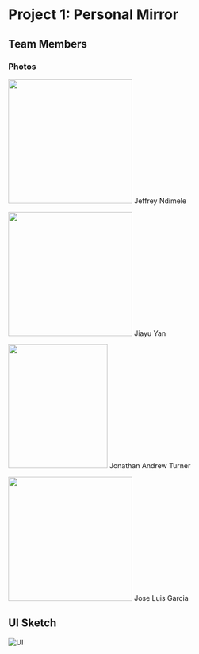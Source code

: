 # Project 1: Personal Mirror

## Team Members
### Photos
<img src="https://idatavisualizationlab.github.io/CS3366/data/photos/JeffreyNdimele.jpeg" alt="" data-canonical-src="https://idatavisualizationlab.github.io/CS3366/data/photos/JeffreyNdimele.jpeg" width="250" height="250" /> Jeffrey Ndimele

<img src="https://idatavisualizationlab.github.io/CS3366/data/photos/JY.png" alt="" data-canonical-src="https://idatavisualizationlab.github.io/CS3366/data/photos/JY.png" width="250" height="250" /> Jiayu Yan

<img src="https://idatavisualizationlab.github.io/CS3366/data/photos/JonathanTurner.jpg" alt="" data-canonical-src="https://idatavisualizationlab.github.io/CS3366/data/photos/JonathanTurner.jpg" width="200" height="250" /> Jonathan Andrew Turner

<img src="https://idatavisualizationlab.github.io/CS3366/data/photos/JoseGarcia.jpg" alt="" data-canonical-src="https://idatavisualizationlab.github.io/CS3366/data/photos/JoseGarcia.jpg" width="250" height="250" /> Jose Luis Garcia


## UI Sketch
![UI](https://user-images.githubusercontent.com/15820167/66969121-eb292100-f04d-11e9-95ae-794fea7b6748.png)
